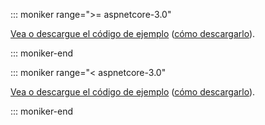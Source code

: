 
::: moniker range=">= aspnetcore-3.0"

[Vea o descargue el código de ejemplo](https://github.com/aspnet/AspNetCore.Docs/tree/master/aspnetcore/tutorials/razor-pages/razor-pages-start/sample/RazorPagesMovie30) ([cómo descargarlo](xref:index#how-to-download-a-sample)).

::: moniker-end

::: moniker range="< aspnetcore-3.0"

[Vea o descargue el código de ejemplo](https://github.com/aspnet/AspNetCore.Docs/tree/master/aspnetcore/tutorials/razor-pages/razor-pages-start) ([cómo descargarlo](xref:index#how-to-download-a-sample)).

::: moniker-end